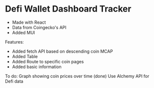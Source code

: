 # Defi Wallet Dashboard Tracker

- Made with React 
- Data from Coingecko's API
- Added MUI

Features:
- Added fetch API based on descending coin MCAP
- Added Table 
- Added Route to specific coin pages
- Added basic information

To do:
Graph showing coin prices over time (done)
Use Alchemy API for Defi data


